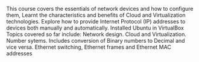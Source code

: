 This course covers the essentials of network devices and how to configure them, Learnt the characteristics and benefits of Cloud and Virtualization technologies.
Explore how to provide Internet Protocol (IP) addresses to devices both manually and automatically. Installed Ubuntu in VirtualBox
Topics covered so far include: 
Network design. 
Cloud and Virtualization. 
Number sytems. Includes conversion of Binary numbers to Decimal and vice versa.
Ethernet switching, Ethernet frames and Ethernet MAC addresses
